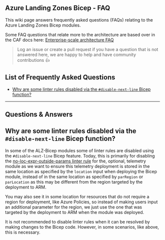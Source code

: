 <!-- markdownlint-disable -->
## Azure Landing Zones Bicep - FAQ
<!-- markdownlint-restore -->

This wiki page answers frequently asked questions (FAQs) relating to the Azure Landing Zones Bicep modules.

Some FAQ questions that relate more to the architecture are based over in the CAF docs here: [Enterprise-scale architecture FAQ](https://docs.microsoft.com/azure/cloud-adoption-framework/ready/enterprise-scale/faq)

> Log an issue or create a pull request if you have a question that is not answered here, we are happy to help and have community contributions 👍

## List of Frequently Asked Questions

- [Why are some linter rules disabled via the `#disable-next-line` Bicep function?](#why-are-some-linter-rules-disabled-via-the-disable-next-line-bicep-function)

---

## Questions & Answers

## Why are some linter rules disabled via the `#disable-next-line` Bicep function?

In some of the ALZ-Bicep modules some of linter rules are disabled using the `#disable-next-line` Bicep feature. Today, this is primarily for disabling the [no-loc-expr-outside-params linter rule](https://docs.microsoft.com/azure/azure-resource-manager/bicep/linter-rule-no-loc-expr-outside-params) for the, optional, telemetry module as we want to ensure this telemetry deployment is stored in the same location as specified by the `location` input when deploying the Bicep module, instead of in the same location as specified by `parRegion` or `parLocation` as this may be different from the region targeted by the deployment to ARM.

You may also see it in some location for resources that do not require a region for deployment, like Azure Policies, so instead of making users input an additional parameter for the region, we just use the one that was targeted by the deployment to ARM when the module was deployed.

It is not recommended to disable linter rules when it can be resolved by making changes to the Bicep code. However, in some scenarios, like above, this is necessary.